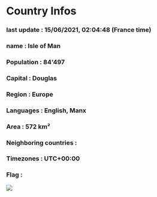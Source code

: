 # Country  Infos
### last update : 15/06/2021, 02:04:48 (France time)

### name : Isle of Man
### Population : 84'497
### Capital : Douglas
### Region : Europe
### Languages : English, Manx
### Area : 572 km²
### Neighboring countries : 
### Timezones : UTC+00:00

### Flag :
![](https://restcountries.eu/data/imn.svg)